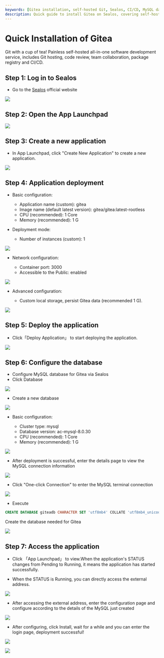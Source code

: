 ```yaml
---
keywords: [Gitea installation, self-hosted Git, Sealos, CI/CD, MySQL database setup]
description: Quick guide to install Gitea on Sealos, covering self-hosted Git, CI/CD, and MySQL database setup. Follow these steps for a seamless deployment.
---
```


# Quick Installation of Gitea

Git with a cup of tea! Painless self-hosted all-in-one software development service, includes Git hosting, code review,
team collaboration, package registry and CI/CD.

## Step 1: Log in to Sealos

- Go to the [Sealos](https://cloud.sealos.io/) official website

![](../images/gitea-0.png)

## Step 2: Open the App Launchpad

![](../images/gitea-1.png)

## Step 3: Create a new application

- In App Launchpad, click "Create New Application" to create a new application.

![](../images/gitea-2.png)

## Step 4: Application deployment

- Basic configuration:

    - Application name (custom): gitea
    - Image name (default latest version): gitea/gitea:latest-rootless
    - CPU (recommended): 1 Core
    - Memory (recommended): 1 G

- Deployment mode:

    - Number of instances (custom): 1

![](../images/gitea-3.png)

- Network configuration:

    - Container port: 3000
    - Accessible to the Public: enabled

![](../images/gitea-4.png)

- Advanced configuration:

    - Custom local storage, persist Gitea data (recommended 1 G).

![](../images/gitea-5.png)

## Step 5: Deploy the application

- Click「Deploy Application」 to start deploying the application.

![](../images/gitea-6.png)

## Step 6: Configure the database

- Configure MySQL database for Gitea via Sealos
- Click Database

![](../images/gitea-9.png)

- Create a new database

![](../images/gitea-10.png)

- Basic configuration:

    - Cluster type: mysql
    - Database version: ac-mysql-8.0.30
    - CPU (recommended): 1 Core
    - Memory (recommended): 1 G

![](../images/gitea-11.png)

- After deployment is successful, enter the details page to view the MySQL connection information

![](../images/gitea-12.png)

- Click "One-click Connection" to enter the MySQL terminal connection

![](../images/gitea-13.png)

- Execute

```sql
CREATE DATABASE giteadb CHARACTER SET 'utf8mb4' COLLATE 'utf8mb4_unicode_ci';
```

Create the database needed for Gitea

![](../images/gitea-14.png)

## Step 7: Access the application

- Click 「App Launchpad」 to view.When the application's STATUS changes from Pending to Running, it means the application
  has started successfully.

- When the STATUS is Running, you can directly access the external address.

![](../images/gitea-7.png)

- After accessing the external address, enter the configuration page and configure according to the details of the MySQL
  just created

![](../images/gitea-15.png)

- After configuring, click Install, wait for a while and you can enter the login page, deployment successful!

![](../images/gitea-16.png)

![](../images/gitea-17.png)

